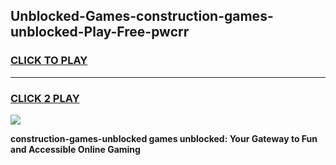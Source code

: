 
## Unblocked-Games-construction-games-unblocked-Play-Free-pwcrr
<h3>
<a href="https://premium76.site?title=construction-games-unblocked&ref=10A">CLICK TO PLAY</a></h3>
<hr>

<h3>
<a href="https://premium76.site?title=construction-games-unblocked&ref=10A">CLICK 2 PLAY</a>
  
</h3>

<a href="https://premium76.site?title=construction-games-unblocked&ref=10A"><img src="https://clearcache.store/games.png"></a>


**construction-games-unblocked games unblocked: Your Gateway to Fun and Accessible Online Gaming**
